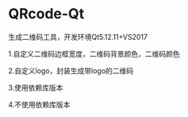 # QRcode-Qt
生成二维码工具，开发环境Qt5.12.11+VS2017

1.自定义二维码边框宽度，二维码背景颜色，二维码颜色

2.自定义logo，封装生成带logo的二维码

3.使用依赖库版本

4.不使用依赖库版本
